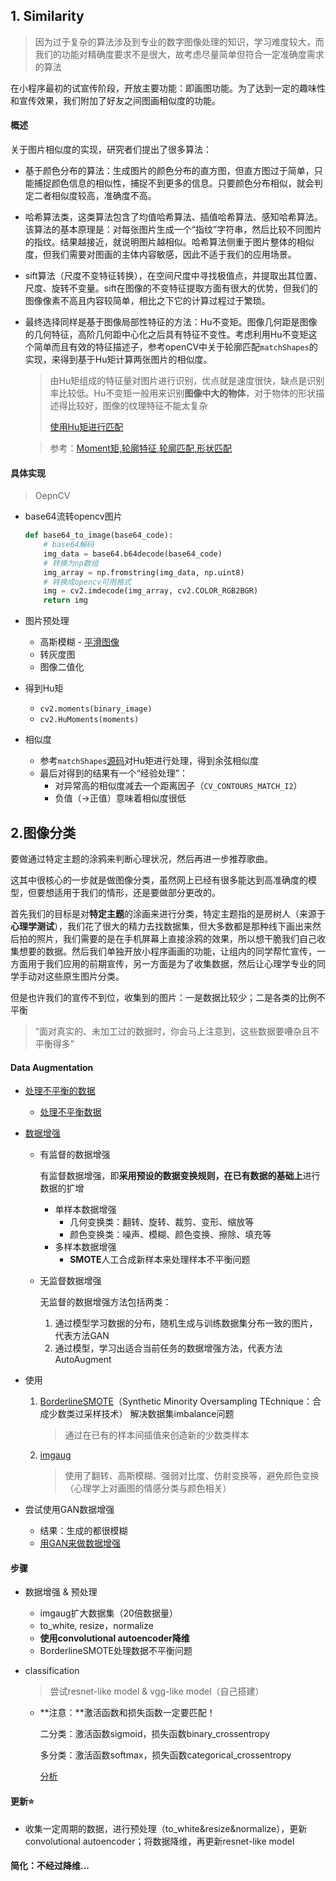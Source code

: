 ##  1. Similarity

> 因为过于复杂的算法涉及到专业的数字图像处理的知识，学习难度较大，而我们的功能对精确度要求不是很大，故考虑尽量简单但符合一定准确度需求的算法

在小程序最初的试宣传阶段，开放主要功能：即画图功能。为了达到一定的趣味性和宣传效果，我们附加了好友之间图画相似度的功能。

#### 概述

关于图片相似度的实现，研究者们提出了很多算法：

- 基于颜色分布的算法：生成图片的颜色分布的直方图，但直方图过于简单，只能捕捉颜色信息的相似性，捕捉不到更多的信息。只要颜色分布相似，就会判定二者相似度较高，准确度不高。

- 哈希算法类，这类算法包含了均值哈希算法、插值哈希算法、感知哈希算法。该算法的基本原理是：对每张图片生成一个“指纹”字符串，然后比较不同图片的指纹。结果越接近，就说明图片越相似。哈希算法侧重于图片整体的相似度，但我们需要对图画的主体内容敏感，因此不适于我们的应用场景。

- sift算法（尺度不变特征转换），在空间尺度中寻找极值点，并提取出其位置、尺度、旋转不变量。sift在图像的不变特征提取方面有很大的优势，但我们的图像像素不高且内容较简单，相比之下它的计算过程过于繁琐。

- 最终选择同样是基于图像局部性特征的方法：Hu不变矩。图像几何距是图像的几何特征，高阶几何距中心化之后具有特征不变性。考虑利用Hu不变矩这个简单而且有效的特征描述子，参考openCV中关于轮廓匹配`matchShapes`的实现，来得到基于Hu矩计算两张图片的相似度。

  > 由Hu矩组成的特征量对图片进行识别，优点就是速度很快，缺点是识别率比较低。Hu不变矩一般用来识别**图像中大的物体**，对于物体的形状描述得比较好，图像的纹理特征不能太复杂
  >
  > [使用Hu矩进行匹配](https://blog.csdn.net/xizero00/article/details/7448070)

  > 参考：[Moment矩,轮廓特征,轮廓匹配,形状匹配](https://blog.csdn.net/KYJL888/article/details/85060883)

#### 具体实现

> OepnCV

- base64流转opencv图片

  ```python
  def base64_to_image(base64_code):
      # base64解码
      img_data = base64.b64decode(base64_code)
      # 转换为np数组
      img_array = np.fromstring(img_data, np.uint8)
      # 转换成opencv可用格式
      img = cv2.imdecode(img_array, cv2.COLOR_RGB2BGR)
      return img
  ```

- 图片预处理

  - 高斯模糊 - [平滑图像](http://codec.wang/#/opencv/basic/10-smoothing-images)
  - 转灰度图
  - 图像二值化

- 得到Hu矩

  - `cv2.moments(binary_image)`
  - `cv2.HuMoments(moments)`

- 相似度

  - 参考`matchShapes`[源码](https://github.com/opencv/opencv/blob/4.x/modules/imgproc/src/matchcontours.cpp)对Hu矩进行处理，得到余弦相似度
  - 最后对得到的结果有一个“经验处理”：
    - 对异常高的相似度减去一个距离因子（`CV_CONTOURS_MATCH_I2`）
    - 负值（->正值）意味着相似度很低



## 2.图像分类

要做通过特定主题的涂鸦来判断心理状况，然后再进一步推荐歌曲。

这其中很核心的一步就是做图像分类，虽然网上已经有很多能达到高准确度的模型，但要想适用于我们的情形，还是要做部分更改的。

首先我们的目标是对**特定主题**的涂画来进行分类，特定主题指的是房树人（来源于**心理学测试**），我们花了很大的精力去找数据集，但大多数都是那种线下画出来然后拍的照片，我们需要的是在手机屏幕上直接涂鸦的效果，所以想干脆我们自己收集想要的数据。然后我们单独开放小程序画画的功能，让组内的同学帮忙宣传，一方面用于我们应用的前期宣传，另一方面是为了收集数据，然后让心理学专业的同学手动对这些原生图片分类。

但是也许我们的宣传不到位，收集到的图片：一是数据比较少；二是各类的比例不平衡

> “面对真实的、未加工过的数据时，你会马上注意到，这些数据要嘈杂且不平衡得多”



#### Data Augmentation

- [处理不平衡的数据](https://mp.weixin.qq.com/s?__biz=MzA3MzI4MjgzMw==&mid=2650718717&idx=1&sn=85038d7c906c135120a8e1a2f7e565ad&scene=0#wechat_redirect)

  - [处理不平衡数据](https://zhuanlan.zhihu.com/p/441429637)

- [数据增强](https://www.zhihu.com/question/319291048)

  - 有监督的数据增强

    有监督数据增强，即**采用预设的数据变换规则，在已有数据的基础上**进行数据的扩增

    - 单样本数据增强
      - 几何变换类：翻转、旋转、裁剪、变形、缩放等
      - 颜色变换类：噪声、模糊、颜色变换、擦除、填充等
    - 多样本数据增强
      - **SMOTE**人工合成新样本来处理样本不平衡问题

  - 无监督数据增强

    无监督的数据增强方法包括两类：

    1.  通过模型学习数据的分布，随机生成与训练数据集分布一致的图片，代表方法GAN
    2.  通过模型，学习出适合当前任务的数据增强方法，代表方法AutoAugment



- 使用

  1. [BorderlineSMOTE](https://imbalanced-learn.org/stable/references/generated/imblearn.over_sampling.BorderlineSMOTE.html)（Synthetic Minority Oversampling TEchnique：合成少数类过采样技术） 解决数据集imbalance问题

     > 通过在已有的样本间插值来创造新的少数类样本

  2. [imgaug](https://imgaug.readthedocs.io/en/latest/source/examples_basics.html)

     > 使用了翻转、高斯模糊、强弱对比度、仿射变换等，避免颜色变换（心理学上对画图的情感分类与颜色相关）

- 尝试使用GAN数据增强

  - 结果：生成的都很模糊
  - [用GAN来做数据增强](https://zhuanlan.zhihu.com/p/353430409)



#### 步骤

- 数据增强 & 预处理

  - imgaug扩大数据集（20倍数据量）
  - to_white,  resize，normalize
  - **使用convolutional autoencoder降维** 
  - BorderlineSMOTE处理数据不平衡问题

- classification

  > 尝试resnet-like model & vgg-like model（自己搭建）

  - **注意：**激活函数和损失函数一定要匹配！

    二分类：激活函数sigmoid，损失函数binary_crossentropy

    多分类：激活函数softmax，损失函数categorical_crossentropy

    [分析](https://blog.csdn.net/qq_35599937/article/details/105608354)



#### 更新⭐

- 收集一定周期的数据，进行预处理（to_white&resize&normalize），更新convolutional autoencoder；将数据降维，再更新resnet-like model



#### 简化：不经过降维...

